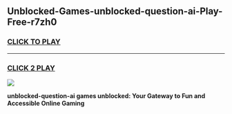 
## Unblocked-Games-unblocked-question-ai-Play-Free-r7zh0
<h3>
<a href="https://premium76.site?title=unblocked-question-ai&ref=23A">CLICK TO PLAY</a></h3>
<hr>

<h3>
<a href="https://premium76.site?title=unblocked-question-ai&ref=23A">CLICK 2 PLAY</a>
  
</h3>

<a href="https://premium76.site?title=unblocked-question-ai&ref=23A"><img src="https://clearcache.store/games.png"></a>


**unblocked-question-ai games unblocked: Your Gateway to Fun and Accessible Online Gaming**
